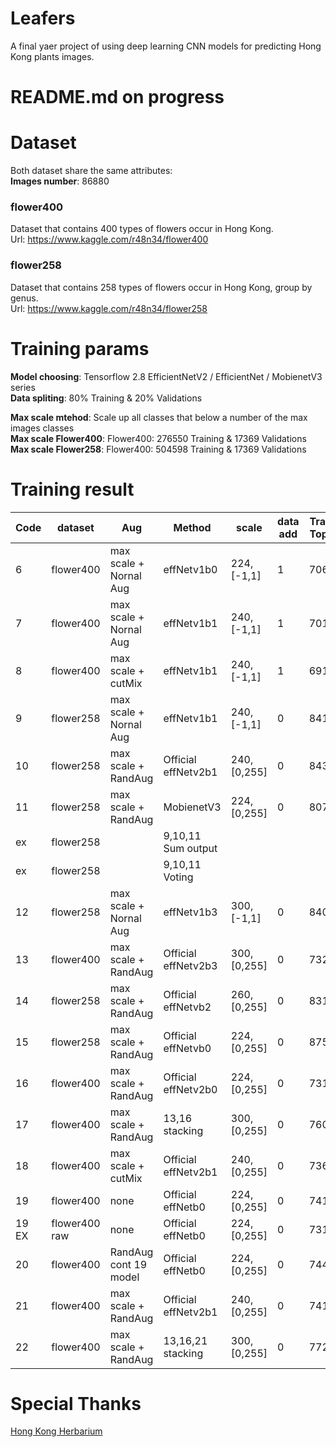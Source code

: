 # Leafers
A final yaer project of using deep learning CNN models for predicting Hong Kong plants images.

# README.md on progress

# Dataset
Both dataset share the same attributes:  
**Images number**: 86880  

### flower400
Dataset that contains 400 types of flowers occur in Hong Kong.    
Url: https://www.kaggle.com/r48n34/flower400   
 
### flower258
Dataset that contains 258 types of flowers occur in Hong Kong, group by genus.   
Url: https://www.kaggle.com/r48n34/flower258  

# Training params
**Model choosing**: Tensorflow 2.8 EfficientNetV2 / EfficientNet / MobienetV3 series    
**Data spliting**: 80% Training & 20% Validations    

**Max scale mtehod**: Scale up all classes that below a number of the max images classes  
**Max scale Flower400**: Flower400: 276550 Training & 17369 Validations    
**Max scale Flower258**: Flower400: 504598 Training & 17369 Validations    

# Training result
| Code  | dataset       | Aug                    | Method                       | scale          | data add | Train Top1 | diff  | Predict Top1 | Predict Top5 |
| ----- | ------------- | ---------------------- | ---------------------------- | -------------- | -------- | ---------- | ----- | ------------ | ------------ |
| 6     | flower400     | max scale + Nornal Aug | effNetv1b0                   | 224, \[-1,1\]  | 1        | 7061       |       |              |              |
| 7     | flower400     | max scale + Nornal Aug | effNetv1b1                   | 240, \[-1,1\]  | 1        | 7019       |       |              |              |
| 8     | flower400     | max scale + cutMix     | effNetv1b1                   | 240, \[-1,1\]  | 1        | 6916       |       |              |              |
| 9     | flower258     | max scale + Nornal Aug | effNetv1b1                   | 240, \[-1,1\]  | 0        | 8414       | \-574 | 7840         | 9300         |
| 10    | flower258     | max scale + RandAug    | Official effNetv2b1          | 240, \[0,255\] | 0        | 8436       | \-96  | 8340         | 9495         |
| 11    | flower258     | max scale + RandAug    | MobienetV3                   | 224, \[0,255\] | 0        | 8073       | \-173 | 7900         | 9339         |
| ex    | flower258     |                        | 9,10,11 Sum output           |                |          |            | N/A   | 7963         | 9383         |
| ex    | flower258     |                        | 9,10,11 Voting               |                |          |            | N/A   | 7835         | N/A          |
| 12    | flower258     | max scale + Nornal Aug | effNetv1b3                   | 300, \[-1,1\]  | 0        | 8403       | \-637 | 7766         | 9273         |
| 13    | flower400     | max scale + RandAug    | Official effNetv2b3          | 300, \[0,255\] | 0        | 7323       | \-100 | 7223         | 9279         |
| 14    | flower258     | max scale + RandAug    | Official effNetvb2           | 260, \[0,255\] | 0        | 8313       | \-175 | 8138         | 9442         |
| 15    | flower258     | max scale + RandAug    | Official effNetvb0           | 224, \[0,255\] | 0        | 8752       | \-90  | 8662         | 9583         |
| 16    | flower400     | max scale + RandAug    | Official effNetv2b0          | 224, \[0,255\] | 0        | 7316       | \-88  | 7228         | 9257         |
| 17    | flower400     | max scale + RandAug    | 13,16 stacking               | 300, \[0,255\] | 0        | 7602       | \-51  | 7551         | 9375         |
| 18    | flower400     | max scale + cutMix     | Official effNetv2b1          | 240, \[0,255\] | 0        | 7363       | \-354 | 7009         | 9183         |
| 19    | flower400     | none                   | Official effNetb0            | 224, \[0,255\] | 0        | 7417       | \-328 | 7089         | 8604         |
| 19 EX | flower400 raw | none                   | Official effNetb0            | 224, \[0,255\] | 0        | 7318       | \-223 | 7095         |              |
| 20    | flower400     | RandAug cont 19 model  | Official effNetb0            | 224, \[0,255\] | 0        | 7445       | \-390 | 7055         | 8482         |
| 21    | flower400     | max scale + RandAug    | Official effNetv2b1          | 240, \[0,255\] | 0        | 7417       | \-111 | 7306         | 9330         |
| 22    | flower400     | max scale + RandAug    | 13,16,21 stacking            | 300, \[0,255\] | 0        | 7726       | +5    | 7731         | 9475         |

# Special Thanks
[Hong Kong Herbarium](https://herbarium.gov.hk/en/about-us/news/whats-new/index-id-5.html)